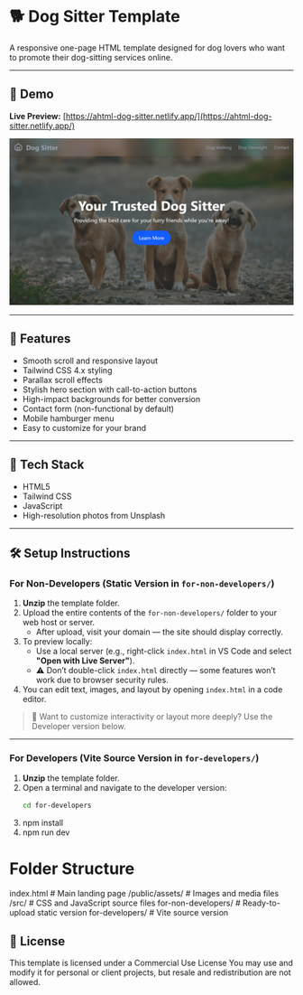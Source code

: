 # 🐕 Dog Sitter Template

A responsive one-page HTML template designed for dog lovers who want to promote their dog-sitting services online.

---

## 📸 Demo

**Live Preview:** [https://ahtml-dog-sitter.netlify.app/](https://ahtml-dog-sitter.netlify.app/)

![Dog Sitter Screenshot](/public/assets/dog-sitter-screenshot.png)

---

## 🚀 Features

- Smooth scroll and responsive layout
- Tailwind CSS 4.x styling
- Parallax scroll effects
- Stylish hero section with call-to-action buttons
- High-impact backgrounds for better conversion
- Contact form (non-functional by default)
- Mobile hamburger menu
- Easy to customize for your brand

---

## 🧱 Tech Stack

- HTML5
- Tailwind CSS
- JavaScript
- High-resolution photos from Unsplash

---

## 🛠️ Setup Instructions

### For Non-Developers (Static Version in `for-non-developers/`)

1. **Unzip** the template folder.
2. Upload the entire contents of the `for-non-developers/` folder to your web host or server.
   - After upload, visit your domain — the site should display correctly.
3. To preview locally:
   - Use a local server (e.g., right-click `index.html` in VS Code and select **"Open with Live Server"**).
   - ⚠️ Don’t double-click `index.html` directly — some features won’t work due to browser security rules.
4. You can edit text, images, and layout by opening `index.html` in a code editor.

> 🔧 Want to customize interactivity or layout more deeply? Use the Developer version below.

---

### For Developers (Vite Source Version in `for-developers/`)

1. **Unzip** the template folder.
2. Open a terminal and navigate to the developer version:
   ```bash
   cd for-developers
3. npm install
4. npm run dev

# Folder Structure

index.html                # Main landing page
/public/assets/           # Images and media files
/src/                     # CSS and JavaScript source files
for-non-developers/       # Ready-to-upload static version
for-developers/           # Vite source version

## 📄 License

This template is licensed under a Commercial Use License
You may use and modify it for personal or client projects, but resale and redistribution are not allowed.
